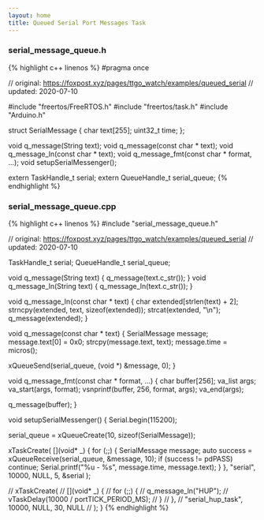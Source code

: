 ```yaml
---
layout: home
title: Queued Serial Port Messages Task
---
```


### serial_message_queue.h

{% highlight c++ linenos %}
#pragma once

// original: https://foxpost.xyz/pages/ttgo_watch/examples/queued_serial
// updated: 2020-07-10

#include "freertos/FreeRTOS.h"
#include "freertos/task.h"
#include "Arduino.h"

struct SerialMessage {
  char text[255];
  uint32_t time;
};

void q_message(String text);
void q_message(const char * text);
void q_message_ln(const char * text);
void q_message_fmt(const char * format, ...);
void setupSerialMessenger();

extern TaskHandle_t serial;
extern QueueHandle_t serial_queue;
{% endhighlight %}

### serial_message_queue.cpp

{% highlight c++ linenos %}
#include "serial_message_queue.h"

// original: https://foxpost.xyz/pages/ttgo_watch/examples/queued_serial
// updated: 2020-07-10

TaskHandle_t serial;
QueueHandle_t serial_queue;

void q_message(String text) { q_message(text.c_str()); }
void q_message_ln(String text) { q_message_ln(text.c_str()); }

void q_message_ln(const char * text) {
  char extended[strlen(text) + 2];
  strncpy(extended, text, sizeof(extended));
  strcat(extended, "\n");
  q_message(extended);
}

void q_message(const char * text) {
  SerialMessage message;
  message.text[0] = 0x0;
  strcpy(message.text, text);
  message.time = micros();

  xQueueSend(serial_queue, (void *) &message, 0);
}

void q_message_fmt(const char * format, ...) {
  char buffer[256];
  va_list args;
  va_start(args, format);
  vsnprintf(buffer, 256, format, args);
  va_end(args);

  q_message(buffer);
}

void setupSerialMessenger() {
  Serial.begin(115200);

  serial_queue = xQueueCreate(10, sizeof(SerialMessage));

  xTaskCreate(
    [](void* _) {
      for (;;) {
        SerialMessage message;
        auto success = xQueueReceive(serial_queue, &message, 10);
        if (success != pdPASS) continue;
        Serial.printf("%u - %s", message.time, message.text);
      }
    },
    "serial", 10000, NULL, 5, &serial
  );

  // xTaskCreate(
  //   [](void* _) {
  //     for (;;) {
  //       q_message_ln("HUP");
  //       vTaskDelay(10000 / portTICK_PERIOD_MS);
  //     }
  //   },
  //   "serial_hup_task", 10000, NULL, 30, NULL
  // );
}
{% endhighlight %}
